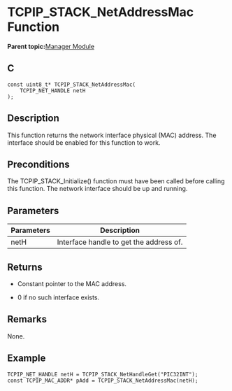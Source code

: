 # TCPIP\_STACK\_NetAddressMac Function

**Parent topic:**[Manager Module](GUID-B37C4F4C-DC2D-48D9-9909-AACBA987B57A.md)

## C

```
const uint8_t* TCPIP_STACK_NetAddressMac(
    TCPIP_NET_HANDLE netH
);
```

## Description

This function returns the network interface physical \(MAC\) address. The interface should be enabled for this function to work.

## Preconditions

The TCPIP\_STACK\_Initialize\(\) function must have been called before calling this function. The network interface should be up and running.

## Parameters

|Parameters|Description|
|----------|-----------|
|netH|Interface handle to get the address of.|

## Returns

-   Constant pointer to the MAC address.

-   0 if no such interface exists.


## Remarks

None.

## Example

```
TCPIP_NET_HANDLE netH = TCPIP_STACK_NetHandleGet("PIC32INT");
const TCPIP_MAC_ADDR* pAdd = TCPIP_STACK_NetAddressMac(netH);
```

